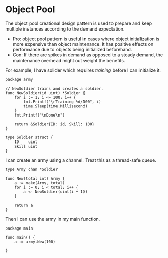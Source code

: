 # Object Pool
The object pool creational design pattern is used to prepare and keep multiple instances according
to the demand expectation.

* Pro: object pool pattern is useful in cases where object initialization is more expensive than 
object maintenance. It has positive effects on performance due to objects being initialized beforehand. 
* Con: If there are spikes in demand as opposed to a steady demand, the maintenance overhead might out
weight the benefits.

For example, I have solider which requires *training* before I can initialize it.
```golang
package army

// NewSoldier trains and creates a soldier.
func NewSoldier(id uint) *Soldier {
	for i := 1; i <= 100; i++ {
		fmt.Printf("\rTraining %d/100", i)
		time.Sleep(time.Millisecond)
	}
	fmt.Printf("\nDone\n")

	return &Soldier{ID: id, Skill: 100}
}

type Soldier struct {
	ID    uint
	Skill uint
}
```

I can create an army using a channel. Treat this as a thread-safe queue.
```golang
type Army chan *Soldier

func New(total int) Army {
	a := make(Army, total)
	for i := 0; i < total; i++ {
		a <- NewSoldier(uint(i + 1))
	}

	return a
}
```

Then I can use the army in my main function.
```golang
package main

func main() {
    a := army.New(100)

}
```